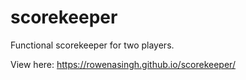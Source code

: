 # scorekeeper
Functional scorekeeper for two players.

View here:
https://rowenasingh.github.io/scorekeeper/
